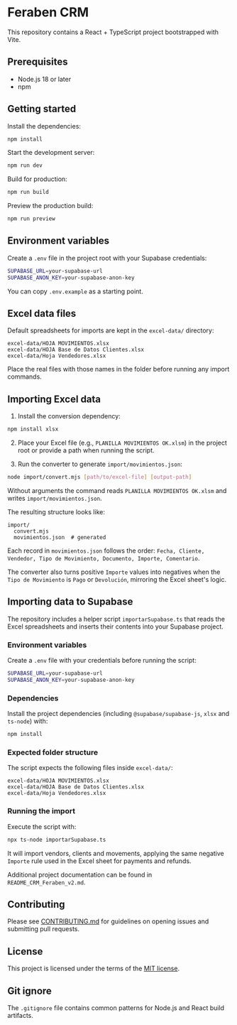 # Feraben CRM

This repository contains a React + TypeScript project bootstrapped with Vite.

## Prerequisites
- Node.js 18 or later
- npm

## Getting started

Install the dependencies:

```bash
npm install
```

Start the development server:

```bash
npm run dev
```

Build for production:

```bash
npm run build
```

Preview the production build:

```bash
npm run preview
```

## Environment variables

Create a `.env` file in the project root with your Supabase credentials:

```bash
SUPABASE_URL=your-supabase-url
SUPABASE_ANON_KEY=your-supabase-anon-key
```

You can copy `.env.example` as a starting point.

## Excel data files

Default spreadsheets for imports are kept in the `excel-data/` directory:

```
excel-data/HOJA MOVIMIENTOS.xlsx
excel-data/HOJA Base de Datos Clientes.xlsx
excel-data/Hoja Vendedores.xlsx
```

Place the real files with those names in the folder before running any import commands.

## Importing Excel data

1. Install the conversion dependency:

```bash
npm install xlsx
```

2. Place your Excel file (e.g., `PLANILLA MOVIMIENTOS OK.xlsm`) in the project root or provide a path when running the script.

3. Run the converter to generate `import/movimientos.json`:

```bash
node import/convert.mjs [path/to/excel-file] [output-path]
```

Without arguments the command reads `PLANILLA MOVIMIENTOS OK.xlsm` and writes `import/movimientos.json`.

The resulting structure looks like:

```
import/
  convert.mjs
  movimientos.json  # generated
```

Each record in `movimientos.json` follows the order:
`Fecha, Cliente, Vendedor, Tipo de Movimiento, Documento, Importe, Comentario`.

The converter also turns positive `Importe` values into negatives when the `Tipo de Movimiento` is `Pago` or `Devolución`, mirroring the Excel sheet's logic.

## Importing data to Supabase

The repository includes a helper script `importarSupabase.ts` that reads the Excel
spreadsheets and inserts their contents into your Supabase project.

### Environment variables

Create a `.env` file with your credentials before running the script:

```bash
SUPABASE_URL=your-supabase-url
SUPABASE_ANON_KEY=your-supabase-anon-key
```

### Dependencies

Install the project dependencies (including `@supabase/supabase-js`, `xlsx` and
`ts-node`) with:

```bash
npm install
```

### Expected folder structure

The script expects the following files inside `excel-data/`:

```text
excel-data/HOJA MOVIMIENTOS.xlsx
excel-data/HOJA Base de Datos Clientes.xlsx
excel-data/Hoja Vendedores.xlsx
```

### Running the import

Execute the script with:

```bash
npx ts-node importarSupabase.ts
```

It will import vendors, clients and movements, applying the same negative
`Importe` rule used in the Excel sheet for payments and refunds.

Additional project documentation can be found in `README_CRM_Feraben_v2.md`.

## Contributing

Please see [CONTRIBUTING.md](CONTRIBUTING.md) for guidelines on opening issues and
submitting pull requests.

## License

This project is licensed under the terms of the [MIT license](LICENSE).

## Git ignore

The `.gitignore` file contains common patterns for Node.js and React build
artifacts.
